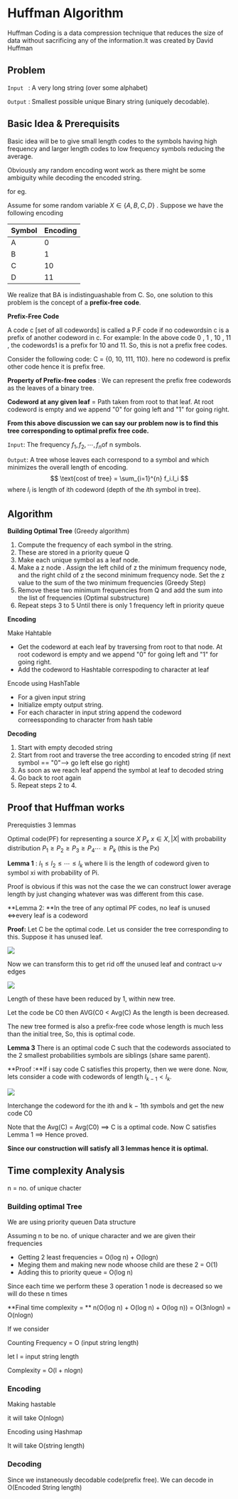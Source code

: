 # Huffman Algorithm

Huffman Coding is a data compression technique that reduces the size of data without sacrificing any of the information.It was created by David Huffman

## Problem

`Input ` : A very long string (over some alphabet)

`Output` : Smallest possible unique Binary string (uniquely decodable).

## Basic Idea & Prerequisits

Basic idea will be to give small length codes to the symbols having high frequency and larger length codes to low frequency symbols reducing the average.

Obviously any random encoding wont work as there might be some ambiguity while decoding the encoded string.

for eg.

Assume for some random variable $X \in \{A,B,C,D\}$ . Suppose we have the following encoding



| Symbol | Encoding |
| ------ | -------- |
| A      | 0        |
| B      | 1        |
| C      | 10       |
| D      | 11       |



We realize that BA is indistinguashable from C. So, one solution to this problem is the concept of a **prefix-free code**.

**Prefix-Free Code**

 A code c [set of all codewords] is called a P.F code if no codewordsin c is a prefix of another codeword in c. For example: In the above code 0 , 1 , 10 , 11 , the codewords1 is a prefix for 10 and 11. So, this is not a prefix free codes.

Consider the following code: C = {0, 10, 111, 110}. here no codeword is prefix other code hence it is prefix free.

**Property of Prefix-free codes** : We can represent the prefix free codewords as the leaves of a binary tree.

**Codeword at any given leaf** = Path taken from root to that leaf.  At root codeword is empty and  we append "0"  for going left and "1"  for going right.

**From this above discussion we can say our problem now is to find this tree corresponding to optimal prefix free code.**

`Input`: The frequency $f_1,f_2, \cdots, f_n$​ of  n symbols.

`Output`: A tree whose leaves each correspond to a symbol and which minimizes the overall length of encoding.
$$
\text{cost of tree} =  \sum_{i=1}^{n} f_i.l_i
$$
where $l_i$ is length of ith codeword (depth of the $i$​th symbol in tree).



## Algorithm

**Building Optimal Tree** (Greedy algorithm)

1. Compute the frequency of each symbol in the string.
2. These are stored in a priority queue Q
3. Make each unique symbol as a leaf node.
4. Make a z node . Assign the left child of z the minimum frequency node, and the right child of z the second minimum frequency node. Set the z value to the sum of the two minimum frequencies (Greedy Step)
5. Remove these two minimum frequencies from Q and add the sum into the list of frequencies (Optimal substructure)
6. Repeat steps 3 to 5 Until there is only 1 frequency left in priority queue

**Encoding**

Make Hahtable

- Get the codeword at each leaf by traversing from root to that node. At root codeword is empty and  we append "0"  for going left and "1"  for going right.
- Add the codeword to Hashtable correspoding to character at leaf

Encode using HashTable

- For a given input string
- Initialize empty output string.
- For each character in input string  append the codeword correessponding to character from hash table

**Decoding**

1. Start with empty decoded string
2. Start from root and traverse the tree according to encoded string (if next symbol == "0"--> go left else go right)
3. As soon as we reach leaf append the symbol at leaf to decoded string
4. Go back to root again
5. Repeat steps 2 to 4.



## Proof that Huffman works

Prerequisties 3 lemmas

Optimal code(PF) for representing a source $X$ $P_x$ $x \in X, |X|$ with probability distribution $P_1 \ge P_2 \ge P_3 \ge
P_4 \cdots ≥ P_k$ (this is the Px)

**Lemma 1** : $l_1 \le l_2 \le \cdots \le l_k$ where li is the length of codeword given to symbol xi with probability of Pi.

Proof is obvious if this was not the case the we can construct lower average length by just changing whatever was was different from this case.

**Lemma 2: **In the tree of any optimal PF codes, no leaf is unused $\Longleftrightarrow$every leaf is a codeword

**Proof:** Let C be the optimal code. Let us consider the tree corresponding to this. Suppose it has unused leaf.

![](./Screenshot_20211201_024156.png)

Now we can transform this to get rid off the unused leaf and contract u-v edges

![](./Screenshot_20211201_024801.png)

Length of these have been reduced by 1, within new tree.

Let the code be C0 then AVG(C0 < Avg(C) As the length is been decreased.

The new tree formed is also a prefix-free code whose length is much less than the initial tree, So, this is optimal
code.

**Lemma 3** There is an optimal code C such that the codewords associated to the 2 smallest probabilities
symbols are siblings (share same parent).

**Proof :**If i say code C satisfies this property, then we were done. Now, lets consider a code with codewords of
length $l_{k−1} < l_k$.

![](./Screenshot_20211201_024828.png)

Interchange the codeword for the ith and k − 1th symbols and get the new code C0

Note that the Avg(C) = Avg(C0) $\implies$ C is a optimal code.
Now C satisfies Lemma 1 $\implies$ Hence proved.

**Since our construction will satisfy all 3 lemmas hence it is optimal.**



## Time complexity Analysis

n = no. of unique chacter

### Building optimal Tree

We are using priority queuen Data structure

Assuming n to be no. of unique character and we are given their frequencies

* Getting  2 least frequencies  = O(log n) + O(logn)
* Meging them and making new node whoose child are these 2 = O(1)
* Adding this to priority queue = O(log n)

Since each time we perform these 3 operation 1 node is decreased so we will do these n times

**Final time complexity = ** n(O(log n) + O(log n) + O(log n)) = O(3nlogn) = O(nlogn)

If we consider

Counting Frequency = O (input string length)

let l = input string length

Complexity = O(l + nlogn)

### Encoding

Making hastable

it will take O(nlogn)

Encoding using Hashmap

It will take O(string length)

### Decoding

Since we instaneously decodable code(prefix free). We can decode in O(Encoded String length)

